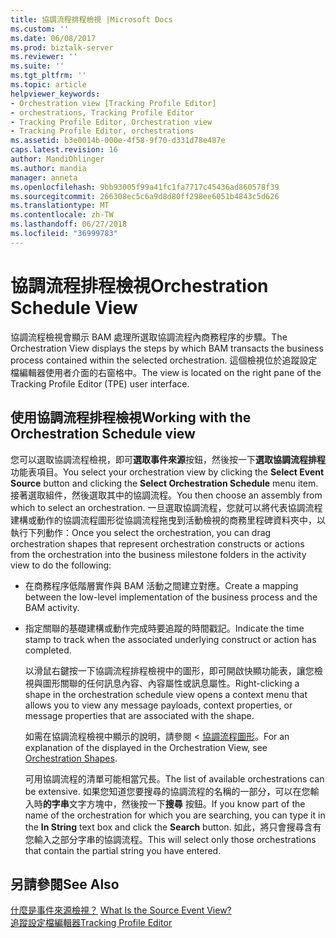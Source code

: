 ```yaml
---
title: 協調流程排程檢視 |Microsoft Docs
ms.custom: ''
ms.date: 06/08/2017
ms.prod: biztalk-server
ms.reviewer: ''
ms.suite: ''
ms.tgt_pltfrm: ''
ms.topic: article
helpviewer_keywords:
- Orchestration view [Tracking Profile Editor]
- orchestrations, Tracking Profile Editor
- Tracking Profile Editor, Orchestration view
- Tracking Profile Editor, orchestrations
ms.assetid: b3e0014b-000e-4f58-9f70-d331d78e487e
caps.latest.revision: 16
author: MandiOhlinger
ms.author: mandia
manager: anneta
ms.openlocfilehash: 9bb93005f99a41fc1fa7717c45436ad860578f39
ms.sourcegitcommit: 266308ec5c6a9d8d80ff298ee6051b4843c5d626
ms.translationtype: MT
ms.contentlocale: zh-TW
ms.lasthandoff: 06/27/2018
ms.locfileid: "36999783"
---
```

# <a name="orchestration-schedule-view"></a><span data-ttu-id="1d542-102">協調流程排程檢視</span><span class="sxs-lookup"><span data-stu-id="1d542-102">Orchestration Schedule View</span></span>
<span data-ttu-id="1d542-103">協調流程檢視會顯示 BAM 處理所選取協調流程內商務程序的步驟。</span><span class="sxs-lookup"><span data-stu-id="1d542-103">The Orchestration View displays the steps by which BAM transacts the business process contained within the selected orchestration.</span></span> <span data-ttu-id="1d542-104">這個檢視位於追蹤設定檔編輯器使用者介面的右窗格中。</span><span class="sxs-lookup"><span data-stu-id="1d542-104">The view is located on the right pane of the Tracking Profile Editor (TPE) user interface.</span></span>  
  
## <a name="working-with-the-orchestration-schedule-view"></a><span data-ttu-id="1d542-105">使用協調流程排程檢視</span><span class="sxs-lookup"><span data-stu-id="1d542-105">Working with the Orchestration Schedule view</span></span>  
 <span data-ttu-id="1d542-106">您可以選取協調流程檢視，即可**選取事件來源**按鈕，然後按一下**選取協調流程排程**功能表項目。</span><span class="sxs-lookup"><span data-stu-id="1d542-106">You select your orchestration view by clicking the **Select Event Source** button and clicking the **Select Orchestration Schedule** menu item.</span></span> <span data-ttu-id="1d542-107">接著選取組件，然後選取其中的協調流程。</span><span class="sxs-lookup"><span data-stu-id="1d542-107">You then choose an assembly from which to select an orchestration.</span></span> <span data-ttu-id="1d542-108">一旦選取協調流程，您就可以將代表協調流程建構或動作的協調流程圖形從協調流程拖曳到活動檢視的商務里程碑資料夾中，以執行下列動作：</span><span class="sxs-lookup"><span data-stu-id="1d542-108">Once you select the orchestration, you can drag orchestration shapes that represent orchestration constructs or actions from the orchestration into the business milestone folders in the activity view to do the following:</span></span>  
  
- <span data-ttu-id="1d542-109">在商務程序低階層實作與 BAM 活動之間建立對應。</span><span class="sxs-lookup"><span data-stu-id="1d542-109">Create a mapping between the low-level implementation of the business process and the BAM activity.</span></span>  
  
- <span data-ttu-id="1d542-110">指定關聯的基礎建構或動作完成時要追蹤的時間戳記。</span><span class="sxs-lookup"><span data-stu-id="1d542-110">Indicate the time stamp to track when the associated underlying construct or action has completed.</span></span>  
  
  <span data-ttu-id="1d542-111">以滑鼠右鍵按一下協調流程排程檢視中的圖形，即可開啟快顯功能表，讓您檢視與圖形關聯的任何訊息內容、內容屬性或訊息屬性。</span><span class="sxs-lookup"><span data-stu-id="1d542-111">Right-clicking a shape in the orchestration schedule view opens a context menu that allows you to view any message payloads, context properties, or message properties that are associated with the shape.</span></span>  
  
  <span data-ttu-id="1d542-112">如需在協調流程檢視中顯示的說明，請參閱 <<c0> [ 協調流程圖形](../core/orchestration-shapes.md)。</span><span class="sxs-lookup"><span data-stu-id="1d542-112">For an explanation of the displayed in the Orchestration View, see [Orchestration Shapes](../core/orchestration-shapes.md).</span></span>  
  
  <span data-ttu-id="1d542-113">可用協調流程的清單可能相當冗長。</span><span class="sxs-lookup"><span data-stu-id="1d542-113">The list of available orchestrations can be extensive.</span></span> <span data-ttu-id="1d542-114">如果您知道您要搜尋的協調流程的名稱的一部分，可以在您輸入時**的字串**文字方塊中，然後按一下**搜尋** 按鈕。</span><span class="sxs-lookup"><span data-stu-id="1d542-114">If you know part of the name of the orchestration for which you are searching, you can type it in the **In String** text box and click the **Search** button.</span></span> <span data-ttu-id="1d542-115">如此，將只會搜尋含有您輸入之部分字串的協調流程。</span><span class="sxs-lookup"><span data-stu-id="1d542-115">This will select only those orchestrations that contain the partial string you have entered.</span></span>  
  
## <a name="see-also"></a><span data-ttu-id="1d542-116">另請參閱</span><span class="sxs-lookup"><span data-stu-id="1d542-116">See Also</span></span>  
 <span data-ttu-id="1d542-117">[什麼是事件來源檢視？](../core/what-is-the-source-event-view.md) </span><span class="sxs-lookup"><span data-stu-id="1d542-117">[What Is the Source Event View?](../core/what-is-the-source-event-view.md) </span></span>  
 [<span data-ttu-id="1d542-118">追蹤設定檔編輯器</span><span class="sxs-lookup"><span data-stu-id="1d542-118">Tracking Profile Editor</span></span>](../core/tracking-profile-editor.md)